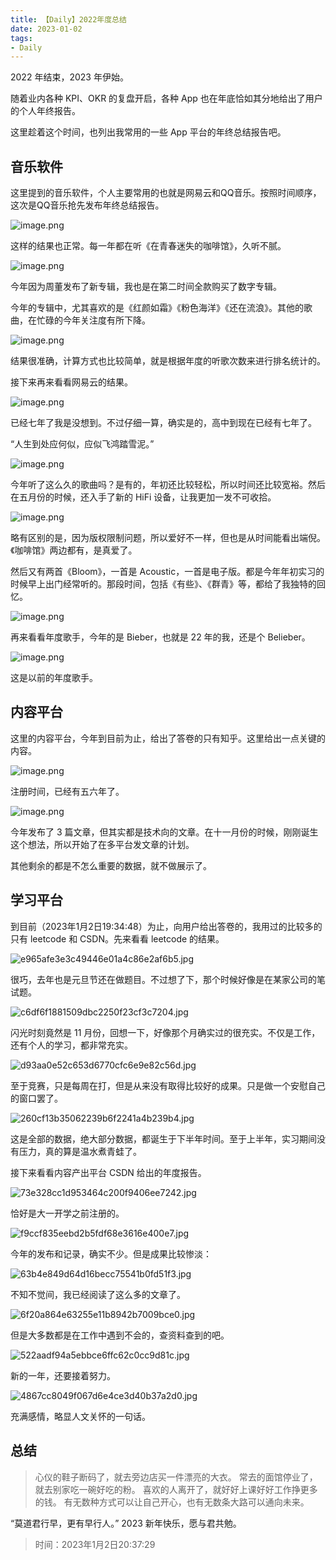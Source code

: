 ```yaml
---
title: 【Daily】2022年度总结
date: 2023-01-02
tags:
- Daily
---
```


2022 年结束，2023 年伊始。

随着业内各种 KPI、OKR 的复盘开启，各种 App 也在年底恰如其分地给出了用户的个人年终报告。

这里趁着这个时间，也列出我常用的一些 App 平台的年终总结报告吧。

## 音乐软件

这里提到的音乐软件，个人主要常用的也就是网易云和QQ音乐。按照时间顺序，这次是QQ音乐抢先发布年终总结报告。

![image.png](https://img-blog.csdnimg.cn/img_convert/984514c9691e1e386ad5be32a7a5ffd6.png)

这样的结果也正常。每一年都在听《在青春迷失的咖啡馆》，久听不腻。

![image.png](https://img-blog.csdnimg.cn/img_convert/ddfc829b080907d80fa72998d26d9acd.png)

今年因为周董发布了新专辑，我也是在第二时间全款购买了数字专辑。

今年的专辑中，尤其喜欢的是《红颜如霜》《粉色海洋》《还在流浪》。其他的歌曲，在忙碌的今年关注度有所下降。

![image.png](https://img-blog.csdnimg.cn/img_convert/80ca291552a22738163fc5eb5ceab88a.png)

结果很准确，计算方式也比较简单，就是根据年度的听歌次数来进行排名统计的。

接下来再来看看网易云的结果。

![image.png](https://img-blog.csdnimg.cn/img_convert/7a017266f3c8aa7c568790348ec01fd4.png)

已经七年了我是没想到。不过仔细一算，确实是的，高中到现在已经有七年了。

“人生到处应何似，应似飞鸿踏雪泥。”

![image.png](https://img-blog.csdnimg.cn/img_convert/6fd25a6b3556eee2ab6faab11d87a37a.png)

今年听了这么久的歌曲吗？是有的，年初还比较轻松，所以时间还比较宽裕。然后在五月份的时候，还入手了新的 HiFi 设备，让我更加一发不可收拾。

![image.png](https://img-blog.csdnimg.cn/img_convert/734562409bc2e2b56d27be616865c560.png)

略有区别的是，因为版权限制问题，所以爱好不一样，但也是从时间能看出端倪。《咖啡馆》两边都有，是真爱了。

然后又有两首《Bloom》，一首是 Acoustic，一首是电子版。都是今年年初实习的时候早上出门经常听的。那段时间，包括《有些》、《群青》等，都给了我独特的回忆。

![image.png](https://img-blog.csdnimg.cn/img_convert/8141604a0ac35921d631fb025b357427.png)

再来看看年度歌手，今年的是 Bieber，也就是 22 年的我，还是个 Belieber。

![image.png](https://img-blog.csdnimg.cn/img_convert/190bd5922fe03e1ba79a3d78033bd904.png)

这是以前的年度歌手。

## 内容平台

这里的内容平台，今年到目前为止，给出了答卷的只有知乎。这里给出一点关键的内容。

![image.png](https://img-blog.csdnimg.cn/img_convert/63855dd94e9594358fc911cb99824932.png)

注册时间，已经有五六年了。

![image.png](https://img-blog.csdnimg.cn/img_convert/11749a0f782a89c1e744f886ebb5fcfd.png)

今年发布了 3 篇文章，但其实都是技术向的文章。在十一月份的时候，刚刚诞生这个想法，所以开始了在多平台发文章的计划。

其他剩余的都是不怎么重要的数据，就不做展示了。

## 学习平台

到目前（2023年1月2日19:34:48）为止，向用户给出答卷的，我用过的比较多的只有 leetcode 和 CSDN。先来看看 leetcode 的结果。

![e965afe3e3c49446e01a4c86e2af6b5.jpg](https://img-blog.csdnimg.cn/img_convert/30c0b24333a7da10f203798ecf8b7b5e.jpeg)

很巧，去年也是元旦节还在做题目。不过想了下，那个时候好像是在某家公司的笔试题。

![c6df6f1881509dbc2250f23cf3c7204.jpg](https://img-blog.csdnimg.cn/img_convert/171bf96af559bdeaefe7a888ed878b85.jpeg)

闪光时刻竟然是 11 月份，回想一下，好像那个月确实过的很充实。不仅是工作，还有个人的学习，都非常充实。

![d93aa0e52c653d6770cfc6e9e82c56d.jpg](https://img-blog.csdnimg.cn/img_convert/3b0ab0f6494181c6109fe677d695927b.jpeg)

至于竞赛，只是每周在打，但是从来没有取得比较好的成果。只是做一个安慰自己的窗口罢了。

![260cf13b35062239b6f2241a4b239b4.jpg](https://img-blog.csdnimg.cn/img_convert/49c1b05073c75cc19972a841571be704.jpeg)

这是全部的数据，绝大部分数据，都诞生于下半年时间。至于上半年，实习期间没有压力，真的算是温水煮青蛙了。

接下来看看内容产出平台 CSDN 给出的年度报告。

![73e328cc1d953464c200f9406ee7242.jpg](https://img-blog.csdnimg.cn/img_convert/405f9fb56cbac2e0709ea27ced8cc53d.jpeg)

恰好是大一开学之前注册的。

![f9ccf835eebd2b5fdf68e3616e400e7.jpg](https://img-blog.csdnimg.cn/img_convert/101e475a1fa48832c4b1e0a18d7e4ad7.jpeg)

今年的发布和记录，确实不少。但是成果比较惨淡：

![63b4e849d64d16becc75541b0fd51f3.jpg](https://img-blog.csdnimg.cn/img_convert/597e688a97a6609df818a282f533cef3.jpeg)

不知不觉间，我已经阅读了这么多的文章了。

![6f20a864e63255e11b8942b7009bce0.jpg](https://img-blog.csdnimg.cn/img_convert/af3500d0d457aa88d80ee0006e840510.jpeg)

但是大多数都是在工作中遇到不会的，查资料查到的吧。

![522aadf94a5ebbce6ffc62c0cc9d81c.jpg](https://img-blog.csdnimg.cn/img_convert/6d670985511a330c03139c30bf37c21e.jpeg)

新的一年，还要接着努力。

![4867cc8049f067d6e4ce3d40b37a2d0.jpg](https://img-blog.csdnimg.cn/img_convert/57c9cc2d1c7da4777abd4df49e056373.jpeg)

充满感情，略显人文关怀的一句话。

## 总结

> 心仪的鞋子断码了，就去旁边店买一件漂亮的大衣。
> 常去的面馆停业了，就去别家吃一碗好吃的粉。
> 喜欢的人离开了，就好好上课好好工作挣更多的钱。
> 有无数种方式可以让自己开心，也有无数条大路可以通向未来。

“莫道君行早，更有早行人。”
2023 新年快乐，愿与君共勉。

> 时间：2023年1月2日20:37:29
